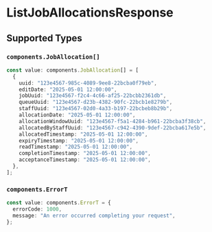# ListJobAllocationsResponse


## Supported Types

### `components.JobAllocation[]`

```typescript
const value: components.JobAllocation[] = [
  {
    uuid: "123e4567-985c-4089-9ee8-22bcba0f79eb",
    editDate: "2025-05-01 12:00:00",
    jobUuid: "123e4567-f2c4-4c66-af25-22bcbb2361db",
    queueUuid: "123e4567-d23b-4382-90fc-22bcb1e8279b",
    staffUuid: "123e4567-02d0-4a33-b197-22bcbeb8b29b",
    allocationDate: "2025-05-01 12:00:00",
    allocationWindowUuid: "123e4567-f5a1-4284-b961-22bcba3f38cb",
    allocatedByStaffUuid: "123e4567-c942-4390-9def-22bcba617e5b",
    allocatedTimestamp: "2025-05-01 12:00:00",
    expiryTimestamp: "2025-05-01 12:00:00",
    readTimestamp: "2025-05-01 12:00:00",
    completionTimestamp: "2025-05-01 12:00:00",
    acceptanceTimestamp: "2025-05-01 12:00:00",
  },
];
```

### `components.ErrorT`

```typescript
const value: components.ErrorT = {
  errorCode: 1000,
  message: "An error occurred completing your request",
};
```

